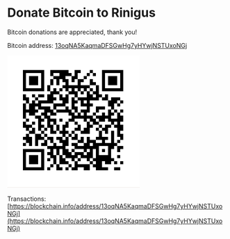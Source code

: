 # Donate Bitcoin to Rinigus

Bitcoin donations are appreciated, thank you!

Bitcoin address: [13oqNA5KaqmaDFSGwHg7yHYwjNSTUxoNGj](bitcoin:13oqNA5KaqmaDFSGwHg7yHYwjNSTUxoNGj)

![QR of address](address.png)

Transactions: [https://blockchain.info/address/13oqNA5KaqmaDFSGwHg7yHYwjNSTUxoNGj](https://blockchain.info/address/13oqNA5KaqmaDFSGwHg7yHYwjNSTUxoNGj)
